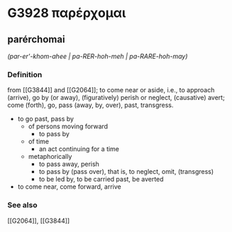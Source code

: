 # G3928 παρέρχομαι

## parérchomai

_(par-er'-khom-ahee | pa-RER-hoh-meh | pa-RARE-hoh-may)_

### Definition

from [[G3844]] and [[G2064]]; to come near or aside, i.e., to approach (arrive), go by (or away), (figuratively) perish or neglect, (causative) avert; come (forth), go, pass (away, by, over), past, transgress.

- to go past, pass by
  - of persons moving forward
    - to pass by
  - of time
    - an act continuing for a time
  - metaphorically
    - to pass away, perish
    - to pass by (pass over), that is, to neglect, omit, (transgress)
    - to be led by, to be carried past, be averted
- to come near, come forward, arrive

### See also

[[G2064]], [[G3844]]

